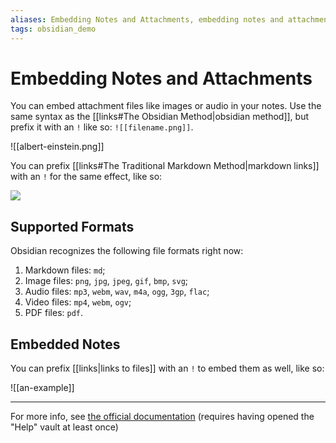 ```yaml
---
aliases: Embedding Notes and Attachments, embedding notes and attachments
tags: obsidian_demo
---
```


# Embedding Notes and Attachments

You can embed attachment files like images or audio in your notes. Use the same syntax as the [[links#The Obsidian Method|obsidian method]], but prefix it with an `!` like so:  `![[filename.png]]`.

![[albert-einstein.png]]

You can prefix [[links#The Traditional Markdown Method|markdown links]] with an `!` for the same effect, like so:

![](https://upload.wikimedia.org/wikipedia/commons/thumb/a/ad/Albert_Einstein_as_a_child.jpg/170px-Albert_Einstein_as_a_child.jpg)

## Supported Formats

Obsidian recognizes the following file formats right now:

1. Markdown files: `md`;
2. Image files: `png`, `jpg`, `jpeg`, `gif`, `bmp`, `svg`;
3. Audio files: `mp3`, `webm`, `wav`, `m4a`, `ogg`, `3gp`, `flac`;
4. Video files: `mp4`, `webm`, `ogv`;
5. PDF files: `pdf`.

## Embedded Notes

You can prefix [[links|links to files]] with an `!` to embed them as well, like so:

![[an-example]]

---

For more info, see [the official documentation](obsidian://open?vault=Obsidian%20Help&file=How%20to%2FEmbed%20files) (requires having opened the "Help" vault at least once)